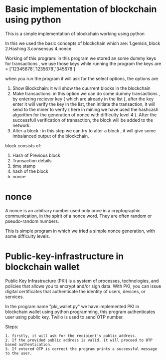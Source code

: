 # Basic implementation of blockchain using python
This is a simple implementation of blockchain working using python 

In this we used the basic concepts of blockchain which are:
1.genisis_block
2.Hashing
3.consensus
4.nonce

Working of this program:
in this program we stored an some dummy keys for transactions , we use those keys while running the program
the keys are = ['12345678','1235678','345678']

when you run the program it will ask for the select options,
the options are 
1. Show Blockchain:
    it will show the cuurrent blocks in the blockchain
2. Make transactions: 
    in this option we can do some dummy transactions , by entering reciever key ( which are already in the list ), after the key enter it will verify the key in the list, then initiate the transaction, it will send to the miner to verify ( here in mining we have used the hashcash algorithm for the generation of nonce with difficulty level 4 ). After the successfull verification of transaction, the block will be added to the network.
3. Alter a block :
    in this step we can try to alter a block , it will give some imbalanced output of the blockchain.

block consists of:
1. Hash of Previous block 
2. Transaction details
3. time stamp
4. hash of the block
5. nonce

# nonce
A nonce is an arbitrary number used only once in a cryptographic communication,
in the spirit of a nonce word. They are often random or pseudo-random numbers.

This is simple program in which we tried a simple nonce generation, with some difficulty levels.

# Public-key-infrastructure in blockchain wallet

Public Key Infrastructure (PKI) is a system of processes, technologies, and policies that allows you to encrypt and/or sign data. With PKI, you can issue digital certificates that authenticate the identity of users, devices, or services.

In the program name "pki_wallet.py" we have implemented PKI in blockchain wallet using python programming, this program authenticates user using public key. Twilio is used to send OTP number.

Steps:

    1. firstly, it will ask for the recipient's public address.
    2. If the provided public address is valid, it will proceed to OTP based authentication.
    3. If entered OTP is correct the program prints a successful message to the user.

